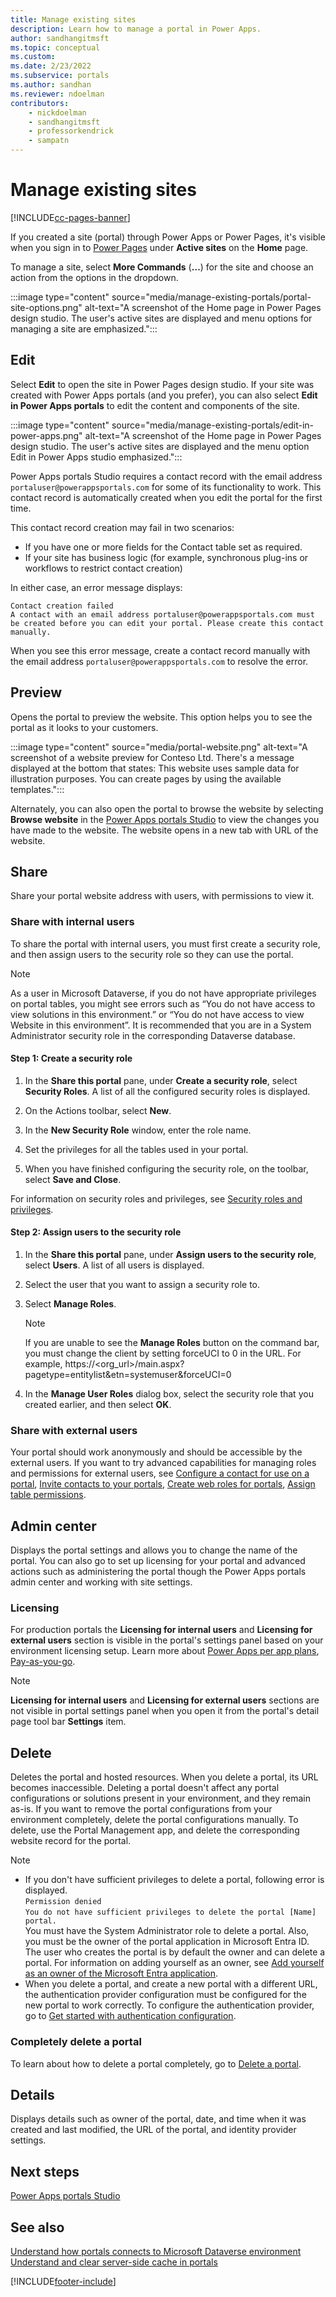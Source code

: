 ```yaml
---
title: Manage existing sites
description: Learn how to manage a portal in Power Apps.
author: sandhangitmsft
ms.topic: conceptual
ms.custom: 
ms.date: 2/23/2022
ms.subservice: portals
ms.author: sandhan
ms.reviewer: ndoelman
contributors:
    - nickdoelman
    - sandhangitmsft
    - professorkendrick
    - sampatn
---
```


# Manage existing sites

[!INCLUDE[cc-pages-banner](../../includes/cc-pages-banner.md)]

If you created a site (portal) through Power Apps or Power Pages, it's visible when you sign in to [Power Pages](https://make.powerpages.microsoft.com) under **Active sites** on the **Home** page.

To manage a site, select **More Commands** (**…**) for the site and choose an action from the options in the dropdown. 

:::image type="content" source="media/manage-existing-portals/portal-site-options.png" alt-text="A screenshot of the Home page in Power Pages design studio. The user's active sites are displayed and menu options for managing a site are emphasized.":::

## Edit

Select **Edit** to open the site in Power Pages design studio. If your site was created with Power Apps portals (and you prefer), you can also select **Edit in Power Apps portals** to edit the content and components of the site.  

:::image type="content" source="media/manage-existing-portals/edit-in-power-apps.png" alt-text="A screenshot of the Home page in Power Pages design studio. The user's active sites are displayed and the menu option Edit in Power Apps studio emphasized.":::

Power Apps portals Studio requires a contact record with the email address `portaluser@powerappsportals.com` for some of its functionality to work. This contact record is automatically created when you edit the portal for the first time.

This contact record creation may fail in two scenarios:

- If you have one or more fields for the Contact table set as required.
- If your site has business logic (for example, synchronous plug-ins or workflows to restrict contact creation)

 In either case, an error message displays:

`Contact creation failed` <br/>
`A contact with an email address portaluser@powerappsportals.com must be created before you can edit your portal. Please create this contact manually.`

When you see this error message, create a contact record manually with the email address `portaluser@powerappsportals.com` to resolve the error.

## Preview

Opens the portal to preview the website. This option helps you to see the portal as it looks to your customers.

:::image type="content" source="media/portal-website.png" alt-text="A screenshot of a website preview for Conteso Ltd. There's a message displayed at the bottom that states: This website uses sample data for illustration purposes. You can create pages by using the available templates."::: 

Alternately, you can also open the portal to browse the website by selecting **Browse website** in the [Power Apps portals Studio](portal-designer-anatomy.md) to view the changes you have made to the website. The website opens in a new tab with URL of the website.

## Share

Share your portal website address with users, with permissions to view it. 

### Share with internal users

To share the portal with internal users, you must first create a security role, and then assign users to the security role so they can use the portal.

> [!NOTE]
> As a user in Microsoft Dataverse, if you do not have appropriate privileges on portal tables, you might see errors such as “You do not have access to view solutions in this environment.” or “You do not have access to view Website in this environment”. It is recommended that you are in a System Administrator security role in the corresponding Dataverse database.

#### Step 1: Create a security role

1. In the **Share this portal** pane, under **Create a security role**, select **Security Roles**. A list of all the configured security roles is displayed.

1. On the Actions toolbar, select **New**.

1. In the **New Security Role** window, enter the role name.

1. Set the privileges for all the tables used in your portal.

1. When you have finished configuring the security role, on the toolbar, select **Save and Close**.

For information on security roles and privileges, see [Security roles and privileges](/power-platform/admin/security-roles-privileges).

#### Step 2: Assign users to the security role

1. In the **Share this portal** pane, under **Assign users to the security role**, select **Users**. A list of all users is displayed.

1. Select the user that you want to assign a security role to.

1. Select **Manage Roles**.

    > [!NOTE]
    > If you are unable to see the **Manage Roles** button on the command bar, you must change the client by setting forceUCI to 0 in the URL. For example, https://&lt;org\_url&gt;/main.aspx?pagetype=entitylist&etn=systemuser&forceUCI=0

1. In the **Manage User Roles** dialog box, select the security role that you created earlier, and then select **OK**.

### Share with external users

Your portal should work anonymously and should be accessible by the external users. If you want to try advanced capabilities for managing roles and permissions for external users, see [Configure a contact for use on a portal](configure/configure-contacts.md), [Invite contacts to your portals](configure/invite-contacts.md), [Create web roles for portals](configure/create-web-roles.md), [Assign table permissions](configure/assign-entity-permissions.md).  

## Admin center

Displays the portal settings and allows you to change the name of the portal. You can also go to set up licensing for your portal and advanced actions such as administering the portal though the Power Apps portals admin center and working with site settings. 

### Licensing

For production portals the **Licensing for internal users** and **Licensing for external users** section is visible in the portal's settings panel based on your environment licensing setup. Learn more about [Power Apps per app plans](/power-platform/admin/about-powerapps-perapp),  [Pay-as-you-go](/power-platform/admin/pay-as-you-go-set-up#in-power-apps).

> [!Note]
> **Licensing for internal users** and **Licensing for external users** sections are not visible in portal settings panel when you open it from the portal's detail page tool bar **Settings** item.

## Delete

Deletes the portal and hosted resources. When you delete a portal, its URL becomes inaccessible. Deleting a portal doesn't affect any portal configurations or solutions present in your environment, and they remain as-is.
If you want to remove the portal configurations from your environment completely, delete the portal configurations manually. To delete, use the Portal Management app, and delete the corresponding website record for the portal.

> [!NOTE]
> - If you don't have sufficient privileges to delete a portal, following error is displayed. <br /> `Permission denied` <br />
`You do not have sufficient privileges to delete the portal [Name] portal.` <br/> You must have the System Administrator role to delete a portal. Also, you must be the owner of the portal application in Microsoft Entra ID. The user who creates the portal is by default the owner and can delete a portal. For information on adding yourself as an owner, see [Add yourself as an owner of the Microsoft Entra application](admin/admin-overview.md#add-yourself-as-an-owner-of-the-azure-ad-application).
> - When you delete a portal, and create a new portal with a different URL, the authentication provider configuration must be configured for the new portal to work correctly. To configure the authentication provider, go to [Get started with authentication configuration](configure/use-simplified-authentication-configuration.md).

### Completely delete a portal

To learn about how to delete a portal completely, go to [Delete a portal](admin/reset-portal.md#delete-a-portal).

## Details

Displays details such as owner of the portal, date, and time when it was created and last modified, the URL of the portal, and identity provider settings.

## Next steps

[Power Apps portals Studio](portal-designer-anatomy.md)

## See also

[Understand how portals connects to Microsoft Dataverse environment](admin/connectivity.md) <br />
[Understand and clear server-side cache in portals](admin/clear-server-side-cache.md)

[!INCLUDE[footer-include](../../includes/footer-banner.md)]